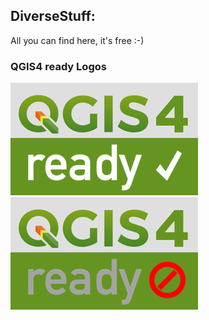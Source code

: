 ## DiverseStuff:
All you can find here, it's free :-)

### QGIS4 ready Logos
![screenshot](QGIS4_ready_yes_v01_300.png)&nbsp;&nbsp;&nbsp;&nbsp;
![screenshot](QGIS4_ready_no_v01_300.png) 
